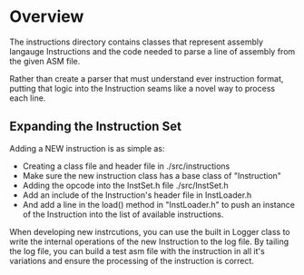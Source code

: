 # Overview

The instructions directory contains classes that represent assembly langauge Instructions and the code needed to parse a line of assembly from the given ASM file.

Rather than create a parser that must understand ever instruction format, putting that logic into the Instruction seams like a novel way to process each line.

## Expanding the Instruction Set

Adding a NEW instruction is as simple as:

* Creating a class file and header file in ./src/instructions
* Make sure the new instruction class has a base class of "Instruction"
* Adding the opcode into the InstSet.h file ./src/InstSet.h
* Add an include of the Instruction's header file in InstLoader.h
* And add a line in the load() method in "InstLoader.h" to push an instance of the Instruction into the list of available instructions.

When developing new instrcutions, you can use the built in Logger class to write the internal operations of the new Instruction to the log file.
By tailing the log file, you can build a test asm file with the instruction in all it's variations and ensure the processing of the instruction is correct.

